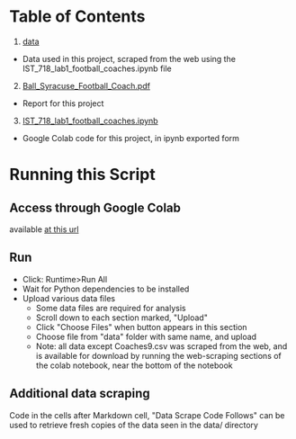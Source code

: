 # Table of Contents
1. [data](https://github.com/gutenburgb/Applied_Data_Science_Portfolio/tree/main/referenced_deliverables/IST-718-big-data-analytics_syracuse_football_coach/data)
  - Data used in this project, scraped from the web using the IST_718_lab1_football_coaches.ipynb file

2. [Ball_Syracuse_Football_Coach.pdf](https://github.com/gutenburgb/Applied_Data_Science_Portfolio/blob/main/referenced_deliverables/IST-718-big-data-analytics_syracuse_football_coach/Ball_Syracuse_Football_Coach.pdf)
  - Report for this project

3. [IST_718_lab1_football_coaches.ipynb](https://github.com/gutenburgb/Applied_Data_Science_Portfolio/blob/main/referenced_deliverables/IST-718-big-data-analytics_syracuse_football_coach/IST_718_lab1_football_coaches.ipynb)
  - Google Colab code for this project, in ipynb exported form

# Running this Script
## Access through Google Colab
available [at this url](https://colab.research.google.com/drive/1yTUkZpJyN0hE1UiJy-Md92qPNFFXW1Qu?usp=sharing)
## Run
- Click: Runtime>Run All
- Wait for Python dependencies to be installed
- Upload various data files
  - Some data files are required for analysis
  - Scroll down to each section marked, "Upload"
  - Click "Choose Files" when button appears in this section
  - Choose file from "data" folder with same name, and upload
  - Note: all data except Coaches9.csv was scraped from the web, and is available for download by running the web-scraping sections of the colab notebook, near the bottom of the notebook

## Additional data scraping
Code in the cells after Markdown cell, "Data Scrape Code Follows" can be used to retrieve fresh copies of the data seen in the data/ directory